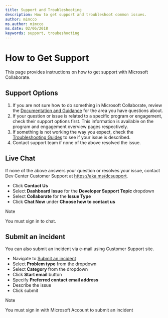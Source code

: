 ```yaml
---
title: Support and Troubleshooting
description: How to get support and troubleshoot common issues.
author: mimcco
ms.author: mimcco
ms.date: 02/06/2018
keywords: support, troubeshooting
---
```


# How to Get Support
This page provides instructions on how to get support with Microsoft Collaborate.

## Support Options
1. If you are not sure how to do something in Microsoft Collaborate, review the [Documentation and Guidance](https://docs.microsoft.com/en-us/collaborate/) for the area you have questions about.
2. If your question or issue is related to a specific program or engagement, check their support options first. This information is available on the program and engagement overview pages respectively.
3. If something is not working the way you expect, check the [Troubleshooting Guides](https://docs.microsoft.com/en-us/collaborate/troubleshooting) to see if your issue is described.
4. Contact support team if none of the above resolved the issue. 

## Live Chat
If none of the above answers your question or resolves your issue, contact Dev Center Customer Support at https://aka.ms/dcsupport.
  * Click **Contact Us**
  * Select **Dashboard Issue** for the **Developer Support Topic** dropdown
  * Select **Collaborate** for the **Issue Type**
  * Click **Chat Now** under **Choose how to contact us**

>[!NOTE]
>
> You must sign in to chat.<br>

## Submit an incident
You can also submit an incident via e-mail using Customer Support site.
  * Navigate to [Submit an incident](https://go.microsoft.com/fwlink/p/?LinkId=808420)
  * Select **Problem type** from the dropdown
  * Select **Category** from the dropdown
  * Click **Start email** button
  * Specify **Preferred contact email address**
  * Describe the issue
  * Click submit

>[!NOTE]
>
> You must sign in with Microsoft Account to submit an incident<br>
